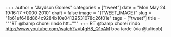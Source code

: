 
+++
author = "Jaydson Gomes"
categories = ["tweet"]
date = "Mon May 24 19:16:17 +0000 2010"
draft = false
image = "{TWEET_IMAGE}"
slug = "1b61ef648d864c9284b10e04132531078c26f01e"
tags = ["tweet"]
title = """RT @bamp chorei rindo htt..."""
+++
RT @bamp chorei rindo http://www.youtube.com/watch?v=t4gH8_Q1oAM  boa tarde (via @tuliopb)
